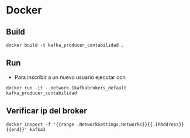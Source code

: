 # Docker

## Build

```console
docker build -t kafka_producer_contabilidad .
```

## Run

- Para inscribir a un nuevo usuario ejecutar con 

```console
docker run -it --network 1kafkabrokers_default kafka_producer_contabilidad
```
## Verificar ip del broker
```console
docker inspect -f '{{range .NetworkSettings.Networks}}{{.IPAddress}}{{end}}' kafka3
```
